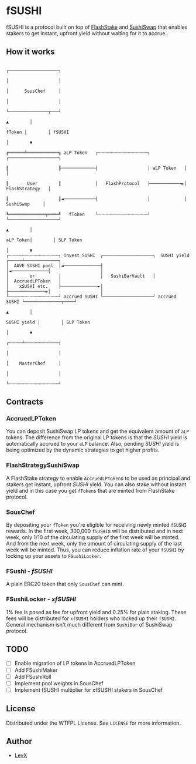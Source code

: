 # fSUSHI

fSUSHI is a protocol built on top of [FlashStake](http://flashstake.io/) and [SushiSwap](https://sushi.com) that enables stakers to get instant, upfront yield without waiting for it to accrue.

## How it works

```
                                                                         ┌───────────────────┐
                                                                         │                   │
                                                                         │      SousChef     │
                                                                         │                   │
                                                                         └───────────────┬───┘
                                                                                ▲        │
                                                                         fToken │        │ fSUSHI
                                                                                │        ▼
                                                                         ╔══════╧════════════╗ aLP Token   ┌╌╌╌╌╌╌╌╌╌╌╌╌╌╌╌╌╌╌╌┐             ┌───────────────────┐
                                                                         ║                   ╟─────────────┤                   │ aLP Token   │                   │
                                                                         ║       User        ║             │   FlashProtocol   ├────────────►│   FlashStrategy   │
                                                                         ║                   ║◄────────────┤                   │             │     SushiSwap     │
                                                                         ╚══════════════╤════╝   fToken    └╌╌╌╌╌╌╌╌╌╌╌╌╌╌╌╌╌╌╌┘             └───────────────────┘
                                                                               ▲        │
                                                                      aLP Token│        │ SLP Token
                                                                               │        ▼
┌╌╌╌╌╌╌╌╌╌╌╌╌╌╌╌╌╌╌╌┐ invest SUSHI  ┌───────────────────┐  SUSHI yield  ┌─────┴─────────────┐
│  AAVE SUSHI pool  │◄──────────────┤                   │◄──────────────┤                   │
│        or         │               │   SushiBarVault   │               │  AccruedLPToken   │
│    xSUSHI etc.    ├──────────────►│                   ├──────────────►│                   │
└╌╌╌╌╌╌╌╌╌╌╌╌╌╌╌╌╌╌╌┘ accrued SUSHI └───────────────────┘ accrued SUSHI └──────────────┬────┘
                                                                               ▲        │
                                                                   SUSHI yield │        │ SLP Token
                                                                               │        ▼
                                                                         ┌╌╌╌╌╌┴╌╌╌╌╌╌╌╌╌╌╌╌╌┐
                                                                         │                   │
                                                                         │    MasterChef     │
                                                                         │                   │
                                                                         └╌╌╌╌╌╌╌╌╌╌╌╌╌╌╌╌╌╌╌┘
```

## Contracts

### AccruedLPToken

You can deposit SushiSwap LP tokens and get the equivalent amount of `aLP` tokens. The difference from the original LP tokens is that the _SUSHI_ yield is automatically accrued to your `aLP` balance. Also, pending _SUSHI_ yield is being optimized by the dynamic strategies to get higher profits.

### FlashStrategySushiSwap

A FlashStake strategy to enable `AccruedLPToken`s to be used as principal and stakers get instant, upfront _SUSHI_ yield.
You can also stake without instant yield and in this case you get `fToken`s that are minted from FlashStake protocol.

### SousChef

By depositing your `fToken` you're eligible for receiving newly minted `fSUSHI` rewards. In the first week, 300,000 `fSUSHI`s will be distributed and in next week, only 1/10 of the circulating supply of the first week will be minted. And from the next week, only the amount of circulating supply of the last week will be minted.
Thus, you can reduce inflation rate of your `fSUSHI` by locking up your assets to `FSushiLocker`.

### FSushi - _fSUSHI_

A plain ERC20 token that only `SousChef` can mint.

### FSushiLocker - _xfSUSHI_

1% fee is posed as fee for upfront yield and 0.25% for plain staking. These fees will be distributed for `xfSUSHI` holders who locked up their `fSUSHI`. General mechanism isn't much different from `SushiBar` of SushiSwap protocol.

## TODO

- [ ] Enable migration of LP tokens in AccruedLPToken
- [ ] Add FSushiMaker
- [ ] Add FSushiRoll
- [ ] Implement pool weights in SousChef
- [ ] Implement fSUSHI multiplier for xfSUSHI stakers in SousChef

## License

Distributed under the WTFPL License. See `LICENSE` for more information.

## Author

- [LevX](https://twitter.com/LEVXeth/)
